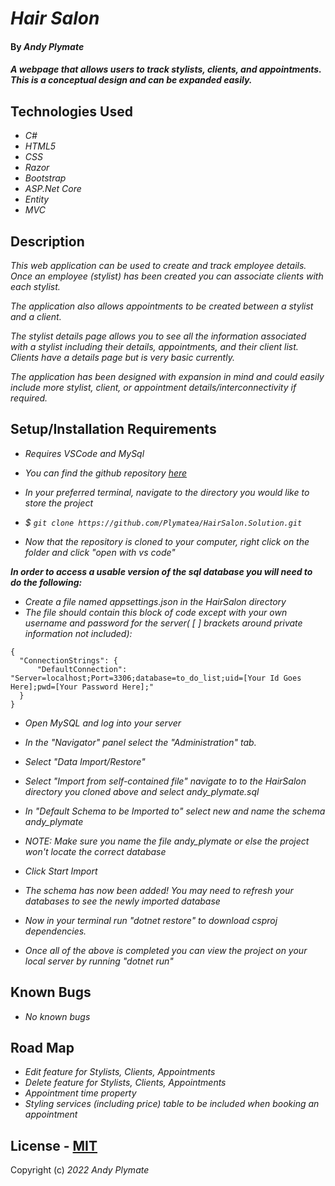# _Hair Salon_

#### By **_Andy Plymate_**

#### _A webpage that allows users to track stylists, clients, and appointments. This is a conceptual design and can be expanded easily._

## Technologies Used

* _C#_
* _HTML5_
* _CSS_
* _Razor_
* _Bootstrap_
* _ASP.Net Core_
* _Entity_
* _MVC_

## Description

_This web application can be used to create and track employee details. Once an employee (stylist) has been created you can associate clients with each stylist._

_The application also allows appointments to be created between a stylist and a client._

_The stylist details page allows you to see all the information associated with a stylist including their details, appointments, and their client list. Clients have a details page but is very basic currently._

_The application has been designed with expansion in mind and could easily include more stylist, client, or appointment details/interconnectivity if required._

## Setup/Installation Requirements
* _Requires VSCode and MySql_

* _You can find the github repository [here](https://github.com/Plymatea/HairSalon.Solution.git)_
* _In your preferred terminal, navigate to the directory you would like to store the project_
* _$ `git clone https://github.com/Plymatea/HairSalon.Solution.git`_
* _Now that the repository is cloned to your computer, right click on the folder and click "open with vs code"_

_**In order to access a usable version of the sql database you will need to do the following:**_

* _Create a file named appsettings.json in the HairSalon directory_
* _The file should contain this block of code except with your own username and password for the server( [ ] brackets around private information not included):_
```
{
  "ConnectionStrings": {
      "DefaultConnection": "Server=localhost;Port=3306;database=to_do_list;uid=[Your Id Goes Here];pwd=[Your Password Here];"
  }
}
```
* _Open MySQL and log into your server_
* _In the "Navigator" panel select the "Administration" tab._
* _Select "Data Import/Restore"_
* _Select "Import from self-contained file" navigate to to the HairSalon directory you cloned above and select andy\_plymate.sql_
* _In "Default Schema to be Imported to" select new and name the schema andy\_plymate_
* _NOTE: Make sure you name the file andy\_plymate or else the project won't locate the correct database_
* _Click Start Import_
* _The schema has now been added! You may need to refresh your databases to see the newly imported database_

* _Now in your terminal run "dotnet restore" to download csproj dependencies._
 * _Once all of the above is completed you can view the project on your local server by running "dotnet run"_


## Known Bugs

* _No known bugs_

## Road Map

* _Edit feature for Stylists, Clients, Appointments_
* _Delete feature for Stylists, Clients, Appointments_
* _Appointment time property_
* _Styling services (including price) table to be included when booking an appointment_


## License - [MIT](https://opensource.org/licenses/MIT)


Copyright (c) _2022_ _Andy Plymate_